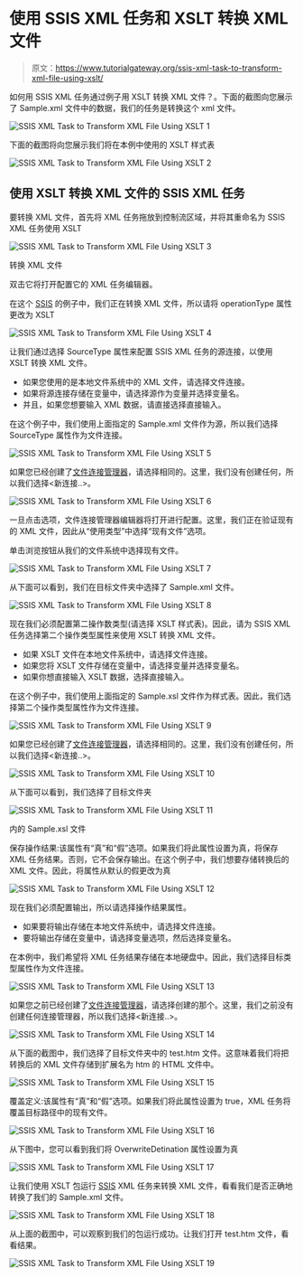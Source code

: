 # 使用 SSIS XML 任务和 XSLT 转换 XML 文件

> 原文：<https://www.tutorialgateway.org/ssis-xml-task-to-transform-xml-file-using-xslt/>

如何用 SSIS XML 任务通过例子用 XSLT 转换 XML 文件？。下面的截图向您展示了 Sample.xml 文件中的数据，我们的任务是转换这个 xml 文件。

![SSIS XML Task to Transform XML File Using XSLT 1](img/be6cd51ebbda21fa325fa51475b8edb3.png)

下面的截图将向您展示我们将在本例中使用的 XSLT 样式表

![SSIS XML Task to Transform XML File Using XSLT 2](img/f915a7ff1d14e04b3f143a8748a361c1.png)

## 使用 XSLT 转换 XML 文件的 SSIS XML 任务

要转换 XML 文件，首先将 XML 任务拖放到控制流区域，并将其重命名为 SSIS XML 任务使用 XSLT

![SSIS XML Task to Transform XML File Using XSLT 3](img/b363cceccdb82ee2a00c8ad6df2582c2.png)

转换 XML 文件

双击它将打开配置它的 XML 任务编辑器。

在这个 [SSIS](https://www.tutorialgateway.org/ssis/) 的例子中，我们正在转换 XML 文件，所以请将 operationType 属性更改为 XSLT

![SSIS XML Task to Transform XML File Using XSLT 4](img/48f143864d7ca5e5283c92daa782e203.png)

让我们通过选择 SourceType 属性来配置 SSIS XML 任务的源连接，以使用 XSLT 转换 XML 文件。

*   如果您使用的是本地文件系统中的 XML 文件，请选择文件连接。
*   如果将源连接存储在变量中，请选择源作为变量并选择变量名。
*   并且，如果您想要输入 XML 数据，请直接选择直接输入。

在这个例子中，我们使用上面指定的 Sample.xml 文件作为源，所以我们选择 SourceType 属性作为文件连接。

![SSIS XML Task to Transform XML File Using XSLT 5](img/49333b3ec075f9dc33c34e34a85f68ac.png)

如果您已经创建了[文件连接管理器](https://www.tutorialgateway.org/file-connection-manager-in-ssis/)，请选择相同的。这里，我们没有创建任何，所以我们选择<新连接..>。

![SSIS XML Task to Transform XML File Using XSLT 6](img/65c506fdb763be7f595e179a23e3e39b.png)

一旦点击<new connection..="">选项，文件连接管理器编辑器将打开进行配置。这里，我们正在验证现有的 XML 文件，因此从“使用类型”中选择“现有文件”选项。</new>

单击浏览按钮从我们的文件系统中选择现有文件。

![SSIS XML Task to Transform XML File Using XSLT 7](img/a0d70c37ae99c7ce82d9fc8d5ad2cec9.png)

从下面可以看到，我们在目标文件夹中选择了 Sample.xml 文件。

![SSIS XML Task to Transform XML File Using XSLT 8](img/6933fe1fd674d28bd7da608e650e8b75.png)

现在我们必须配置第二操作数类型(请选择 XSLT 样式表)。因此，请为 SSIS XML 任务选择第二个操作类型属性来使用 XSLT 转换 XML 文件。

*   如果 XSLT 文件在本地文件系统中，请选择文件连接。
*   如果您将 XSLT 文件存储在变量中，请选择变量并选择变量名。
*   如果你想直接输入 XSLT 数据，选择直接输入。

在这个例子中，我们使用上面指定的 Sample.xsl 文件作为样式表。因此，我们选择第二个操作类型属性作为文件连接。

![SSIS XML Task to Transform XML File Using XSLT 9](img/bed01dba3ee4499988185f6c96c1f7d8.png)

如果您已经创建了[文件连接管理器](https://www.tutorialgateway.org/file-connection-manager-in-ssis/)，请选择相同的。这里，我们没有创建任何，所以我们选择<新连接..>。

![SSIS XML Task to Transform XML File Using XSLT 10](img/e89da7e31067987ec4a1d4fd8b4ea325.png)

从下面可以看到，我们选择了目标文件夹

![SSIS XML Task to Transform XML File Using XSLT 11](img/423090d6481a19f21193bf8756f195aa.png)

内的 Sample.xsl 文件

保存操作结果:该属性有“真”和“假”选项。如果我们将此属性设置为真，将保存 XML 任务结果。否则，它不会保存输出。在这个例子中，我们想要存储转换后的 XML 文件。因此，将属性从默认的假更改为真

![SSIS XML Task to Transform XML File Using XSLT 12](img/8c0e09e57f35417d0a3e72c2bc1a633b.png)

现在我们必须配置输出，所以请选择操作结果属性。

*   如果要将输出存储在本地文件系统中，请选择文件连接。
*   要将输出存储在变量中，请选择变量选项，然后选择变量名。

在本例中，我们希望将 XML 任务结果存储在本地硬盘中。因此，我们选择目标类型属性作为文件连接。

![SSIS XML Task to Transform XML File Using XSLT 13](img/e050ac1f38c8b64f1e2b6434f6a93ab9.png)

如果您之前已经创建了[文件连接管理器](https://www.tutorialgateway.org/file-connection-manager-in-ssis/)，请选择创建的那个。这里，我们之前没有创建任何连接管理器，所以我们选择<新连接..>。

![SSIS XML Task to Transform XML File Using XSLT 14](img/b0e62c7f72faa2c68e4ee8d74ce1db9e.png)

从下面的截图中，我们选择了目标文件夹中的 test.htm 文件。这意味着我们将把转换后的 XML 文件存储到扩展名为 htm 的 HTML 文件中。

![SSIS XML Task to Transform XML File Using XSLT 15](img/8cf61e255536ffe3912cf5a1e220b270.png)

覆盖定义:该属性有“真”和“假”选项。如果我们将此属性设置为 true，XML 任务将覆盖目标路径中的现有文件。

![SSIS XML Task to Transform XML File Using XSLT 16](img/0609f861259d4cc53f2b0324c9fba7a4.png)

从下图中，您可以看到我们将 OverwriteDetination 属性设置为真

![SSIS XML Task to Transform XML File Using XSLT 17](img/38eb3c066ae01beaa28f24561455e02f.png)

让我们使用 XSLT 包运行 [SSIS](https://www.tutorialgateway.org/ssis/) XML 任务来转换 XML 文件，看看我们是否正确地转换了我们的 Sample.xml 文件。

![SSIS XML Task to Transform XML File Using XSLT 18](img/c8c75243333f449c90228e841fcfa899.png)

从上面的截图中，可以观察到我们的包运行成功。让我们打开 test.htm 文件，看看结果。

![SSIS XML Task to Transform XML File Using XSLT 19](img/7d8bcb22c6f0c920098c35231a96a0f1.png)